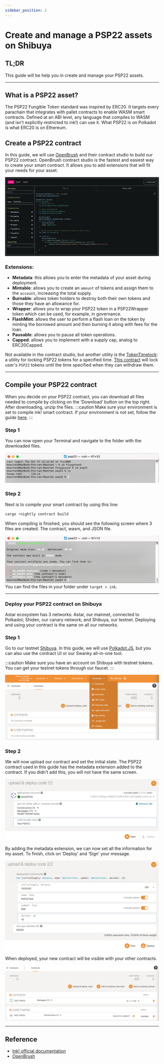 ```yaml
---
sidebar_position: 2
---
```


# Create and manage a PSP22 assets on Shibuya

## TL;DR

This guide will be help you in create and manage your PSP22 assets.

---

## What is a PSP22 asset?

The PSP22 Fungible Token standard was inspired by ERC20. It targets every parachain that integrates with pallet contracts to enable WASM smart contracts. Defined at an ABI level, any language that compiles to WASM (and isn’t explicitly restricted to ink!) can use it. What PSP22 is on Polkadot is what ERC20 is on Ethereum.

## Create a PSP22 contract

In this guide, we will use [OpenBrush](https://openbrush.io/) and their contract studio to build our PSP22 contract. OpenBrush contract studio is the fastest and easiest way to create your smart contract. It allows you to add extensions that will fit your needs for your asset.

![01](img/01.png)

### Extensions:

- **Metadata**: this allows you to enter the metadata of your asset during deployment.
- **Mintable**: allows you to create an `amount` of tokens and assign them to the `account`, increasing the total supply.
- **Burnable**: allows token holders to destroy both their own tokens and those they have an allowance for.
- **Wrapper**: allows you to wrap your PSP22 token in a PSP22Wrapper token which can be used, for example, in governance.
- **FlashMint**: allows the user to perform a flash loan on the token by minting the borrowed amount and then burning it along with fees for the loan.
- **Pausable**: allows you to pause all token operations.
- **Capped**: allows you to implement with a supply cap, analog to ERC20Capped.

Not available in the contract studio, but another utility is the [TokenTimelock](https://docs.openbrush.io/smart-contracts/psp22/utils/token-timelock): a utility for locking PSP22 tokens for a specified time. [This contract](https://docs.openbrush.io/smart-contracts/psp22/utils/token-timelock) will lock user's `PSP22` tokens until the time specified when they can withdraw them.

---

## Compile your PSP22 contract

When you decide on your PSP22 contract, you can download all files needed to compile by clicking on the ‘Download’ button on the top right. After downloading, unzip the files.
:::caution
Make sure your environment is set to compile ink! smart contract. If your environment is not set, follow the guide [here](https://docs.astar.network/docs/builder-guides/xvm_wasm/setup_your_ink_environment).
:::

### Step 1

You can now open your Terminal and navigate to the folder with the downloaded files.

![02](img/02.png)

### Step 2

Next is to compile your smart contract by using this line:

```rust
cargo +nightly contract build
```

When compiling is finished, you should see the following screen where 3 files are created. The contract, wasm, and JSON file.

![03](img/03.png)
You can find the files in your folder under `target > ink`.

---

### Deploy your PSP22 contract on Shibuya

Astar ecosystem has 3 networks: Astar, our mainnet, connected to Polkadot; Shiden, our canary network; and Shibuya, our testnet. Deploying and using your contract is the same on all our networks.

### Step 1

Go to our testnet [Shibuya](https://polkadot.js.org/apps/?rpc=wss%3A%2F%2Frpc.shibuya.astar.network#/accounts). In this guide, we will use [Polkadot.JS](https://polkadot.js.org/apps/?rpc=wss%3A%2F%2Frpc.shibuya.astar.network#/accounts), but you can also use the contract UI or our Swanky all-in-one tool.

:::caution
Make sure you have an account on Shibuya with testnet tokens. You can get your testnet tokens through our faucet.
:::

![04](img/04.png)

### Step 2

We will now upload our contract and set the initial state. The PSP22 contract used in this guide has the metadata extension added to the contract. If you didn’t add this, you will not have the same screen.

![05](img/05.png)

By adding the metadata extension, we can now set all the information for my asset. To finish, click on ‘Deploy’ and ‘Sign’ your message.

![06](img/06.png)

When deployed, your new contract will be visible with your other contracts.

![07](img/07.png)

---

## Reference

- [Ink! official documentation](https://use.ink/)
- [OpenBrush](https://openbrush.io/)
